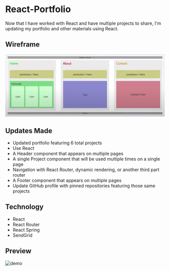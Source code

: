 # React-Portfolio

Now that I have worked with React and have multiple projects to share, I'm updating my portfolio and other materials using React.

## Wireframe

![wireframe](Wireframe.png)

## Updates Made

- Updated portfolio featuring 6 total projects
- Use React
- A Header component that appears on multiple pages
- A single Project component that will be used multiple times on a single page
- Navigation with React Router, dynamic rendering, or another third part router
- A Footer component that appears on multiple pages
- Update GitHub profile with pinned repositories featuring those same projects

## Technology

- React
- React Router
- React Spring
- SendGrid

## Preview

![demo](ReactPortfolioDemo.gif)
